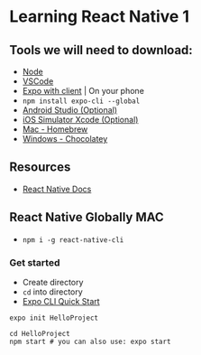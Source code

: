 # Learning React Native 1

## Tools we will need to download:
  - [Node](https://nodejs.org/en/download/)
  - [VSCode](https://code.visualstudio.com/download)
  - [Expo with client](https://expo.io/tools#client) | On your phone
  -  `npm install expo-cli --global`
  - [Android Studio (Optional)](https://developer.android.com/studio) 
  - [iOS Simulator Xcode (Optional)](https://developer.apple.com/xcode/)
  - [Mac - Homebrew](https://brew.sh/)
  - [Windows - Chocolatey](https://chocolatey.org/install)

## Resources
  - [React Native Docs](https://facebook.github.io/react-native/docs/getting-started.html)

## React Native Globally MAC
  - `npm i -g react-native-cli`

### Get started
  - Create directory 
  - `cd` into directory 
  - [Expo CLI Quick Start](https://facebook.github.io/react-native/docs/getting-started)
  ```
expo init HelloProject

cd HelloProject
npm start # you can also use: expo start
  ```